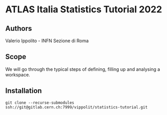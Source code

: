 # ATLAS Italia Statistics Tutorial 2022

## Authors
Valerio Ippolito - INFN Sezione di Roma

## Scope
We will go through the typical steps of defining, filling up and analysing a workspace.

## Installation
```
git clone --recurse-submodules ssh://git@gitlab.cern.ch:7999/vippolit/statistics-tutorial.git
```
